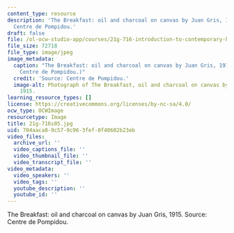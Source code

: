 ```yaml
---
content_type: resource
description: 'The Breakfast: oil and charcoal on canvas by Juan Gris, 1915. Source:
  Centre de Pompidou.'
draft: false
file: /ol-ocw-studio-app/courses/21g-716-introduction-to-contemporary-hispanic-literature-spring-2005/704aaca89c579c963fef0f40602b23eb_21g-716s05.jpg
file_size: 72718
file_type: image/jpeg
image_metadata:
  caption: "The Breakfast: oil and charcoal on canvas by Juan Gris, 1915. (Source:\_\
    Centre de Pompidou.)"
  credit: 'Source: Centre de Pompidou.'
  image-alt: Photograph of The Breakfast, oil and charcoal on canvas by Juan Gris,
    1915.
learning_resource_types: []
license: https://creativecommons.org/licenses/by-nc-sa/4.0/
ocw_type: OCWImage
resourcetype: Image
title: 21g-716s05.jpg
uid: 704aaca8-9c57-9c96-3fef-0f40602b23eb
video_files:
  archive_url: ''
  video_captions_file: ''
  video_thumbnail_file: ''
  video_transcript_file: ''
video_metadata:
  video_speakers: ''
  video_tags: ''
  youtube_description: ''
  youtube_id: ''
---
```

The Breakfast: oil and charcoal on canvas by Juan Gris, 1915. Source: Centre de Pompidou.